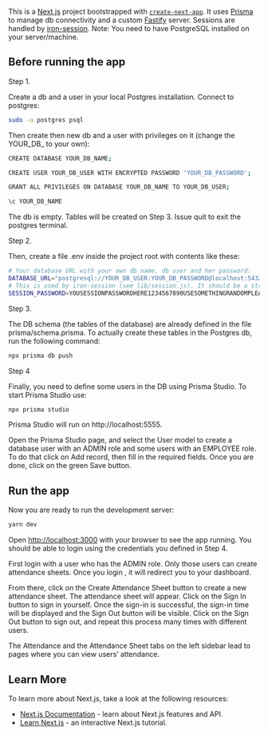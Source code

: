 This is a [Next.js](https://nextjs.org/) project bootstrapped with [`create-next-app`](https://github.com/vercel/next.js/tree/canary/packages/create-next-app).
It uses [Prisma](https://www.npmjs.com/package/prisma) to manage db connectivity and a custom [Fastify](https://www.npmjs.com/package/fastify) server. 
Sessions are handled by [iron-session](https://www.npmjs.com/package/iron-session?activeTab=readme). 
Note: You need to have PostgreSQL installed on your server/machine.


## Before running the app

Step 1. 

Create a db and a user in your local Postgres installation. Connect to postgres:

```bash
sudo -u postgres psql
```

Then create then new db and a user with privileges on it (change the YOUR_DB_ to your own):

```bash
CREATE DATABASE YOUR_DB_NAME;

CREATE USER YOUR_DB_USER WITH ENCRYPTED PASSWORD 'YOUR_DB_PASSWORD';

GRANT ALL PRIVILEGES ON DATABASE YOUR_DB_NAME TO YOUR_DB_USER;

\c YOUR_DB_NAME

```

The db is empty. Tables will be created on Step 3. Issue quit to exit the postgres terminal.


Step 2. 

Then, create a file .env inside the project root with contents like these:

```bash
# Your database URL with your own db name, db user and her password:
DATABASE_URL="postgresql://YOUR_DB_USER:YOUR_DB_PASSWORD@localhost:5432/YOUR_DB_NAME?schema=public"
# This is used by iron-session (see lib/session.js). It should be a string of at least 32 characters.
SESSION_PASSWORD=YOUSESSIONPASSWORDHERE1234567890USESOMETHINGRANDOMPLEASE
```

Step 3. 

The DB schema (the tables of the database) are already defined in the file prisma/schema.prisma. 
To actually create these tables in the Postgres db, run the following command:

```bash
npx prisma db push
```

Step 4

Finally, you need to define some users in the DB using Prisma Studio. To start Prisma Studio use:

```bash 
npx prisma studio 
```

Prisma Studio will run on http://localhost:5555. 

Open the Prisma Studio page, and select the User model to create a database user with an ADMIN role and some users with an EMPLOYEE role. 
To do that click on Add record, then fill in the required fields. Once you are done, click on the green Save button. 


## Run the app

Now you are ready to run the development server:

```bash
yarn dev
```

Open [http://localhost:3000](http://localhost:3000) with your browser to see the app running. You should be able to login using the credentials you defined in Step 4. 

First login with a user who has the ADMIN role. Only those users can create attendance sheets. Once you login , it will redirect you to your dashboard. 

From there, click on the Create Attendance Sheet button to create a new attendance sheet. The attendance sheet will appear. Click on the Sign In button to sign in yourself. Once the sign-in is successful, the sign-in time will be displayed and the Sign Out button will be visible. 
Click on the Sign Out button to sign out, and repeat this process many times with different users.

The Attendance and the Attendance Sheet tabs on the left sidebar lead to pages where you can view users’ attendance.



## Learn More

To learn more about Next.js, take a look at the following resources:

- [Next.js Documentation](https://nextjs.org/docs) - learn about Next.js features and API.
- [Learn Next.js](https://nextjs.org/learn) - an interactive Next.js tutorial.


